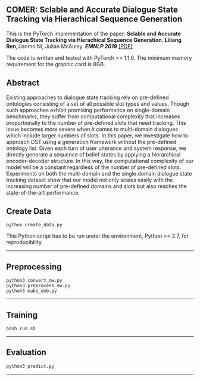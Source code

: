 ## COMER: Sclable and Accurate Dialogue State Tracking via Hierachical Sequence Generation

This is the PyTorch implementation of the paper:
**Sclable and Accurate Dialogue State Tracking via Hierachical Sequence Generation**. **Liliang Ren**,Jianmo Ni, Julian McAuley. ***EMNLP 2019***
[[PDF]](https://arxiv.org/abs/1909.00754)

The code is written and tested with PyTorch == 1.1.0. The minimum memory requirement for the graphic card is 8GB.

## Abstract
Existing approaches to dialogue state tracking rely on pre-defined ontologies consisting of a set of all possible slot types and values. Though such approaches exhibit promising performance on single-domain benchmarks, they suffer from computational complexity that increases proportionally to the number of pre-defined slots that need tracking. This issue becomes more severe when it comes to multi-domain dialogues which include larger numbers of slots. In this paper, we investigate how to approach DST using a generation framework without the pre-defined ontology list. Given each turn of user utterance and system response, we directly generate a sequence of belief states by applying a hierarchical encoder-decoder structure. In this way, the computational complexity of our model will be a constant regardless of the number of pre-defined slots. Experiments on both the multi-domain and the single domain dialogue state tracking dataset show that our model not only scales easily with the increasing number of pre-defined domains and slots but also reaches the state-of-the-art performance.


## Create Data
```
python create_data.py 
```
This Python script has to be run under the environment, Python == 2.7, for reproducibility.
***************************************************************


## Preprocessing
```
python3 convert_mw.py
python3 preprocess_mw.py 
python3 make_emb.py
```

***************************************************************

## Training
```
bash run.sh
```

****************************************************************

## Evaluation
```
python3 predict.py 
```

*******************************************************************

